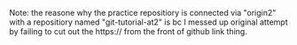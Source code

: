 Note: the reasone why the practice repositiory is connected via "origin2" with 
a repositiory named "git-tutorial-at2" is bc I messed up original attempt by
failing to cut out the https:// from the front of github link thing.